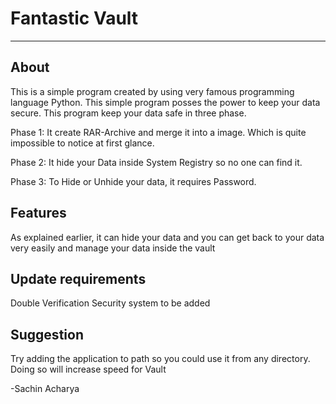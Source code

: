 # Fantastic Vault
_______________________________________________________________________
## About
This is a simple program created by using very famous programming language Python.
This simple program posses the power to keep your data secure.
This program keep your data safe in three phase.

Phase 1:
    It create RAR-Archive and merge it into a image. Which is quite impossible to notice at first glance.

Phase 2:
    It hide your Data inside System Registry so no one can find it.

Phase 3:
    To Hide or Unhide your data, it requires Password.

## Features

As explained earlier, it can hide your data and you can get back to your data very easily and manage your data inside the vault
## Update requirements

Double Verification Security system to be added

## Suggestion
Try adding the application to path so you could use it from any directory.
Doing so will increase speed for Vault

-Sachin Acharya
